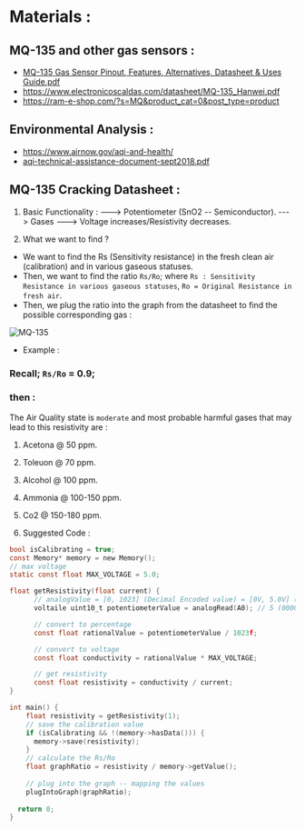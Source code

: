 # Materials : 

## MQ-135 and other gas sensors :
- [MQ-135 Gas Sensor Pinout, Features, Alternatives, Datasheet & Uses Guide.pdf](https://github.com/Air-Gas-Quality/Air-Gas-Quality/files/8318365/MQ-135.Gas.Sensor.Pinout.Features.Alternatives.Datasheet.Uses.Guide.pdf)
- https://www.electronicoscaldas.com/datasheet/MQ-135_Hanwei.pdf
- https://ram-e-shop.com/?s=MQ&product_cat=0&post_type=product

## Environmental Analysis : 
- https://www.airnow.gov/aqi-and-health/
- [aqi-technical-assistance-document-sept2018.pdf](https://github.com/Air-Gas-Quality/Air-Gas-Quality/files/8318367/aqi-technical-assistance-document-sept2018.pdf)

## MQ-135 Cracking Datasheet : 

1) Basic Functionality : 
---> Potentiometer (SnO2 -- Semiconductor). 
---> Gases ---> Voltage increases/Resistivity decreases.


2) What we want to find ? 
- We want to find the Rs (Sensitivity resistance) in the fresh clean air (calibration) and 
in various gaseous statuses.
- Then, we want to find the ratio `Rs/Ro`; where `Rs : Sensitivity Resistance in various gaseous statuses`, `Ro = Original Resistance in fresh air`.
- Then, we plug the ratio into the graph from the datasheet to find the possible corresponding gas : 

![MQ-135](https://user-images.githubusercontent.com/60224159/159438596-55ff8d4f-c548-4b93-8070-c7d9e8996670.png)

- Example : 
### Recall; `Rs/Ro` = 0.9;
### then : 
The Air Quality state is `moderate` and most probable harmful gases that may lead to this resistivity are : 
1) Acetona @ 50 ppm.
2) Toleuon @ 70 ppm.
3) Alcohol @ 100 ppm.
4) Ammonia @ 100-150 ppm.
5) Co2 @ 150-180 ppm.

3) Suggested Code : 
```c
bool isCalibrating = true;
const Memory* memory = new Memory();
// max voltage 
static const float MAX_VOLTAGE = 5.0;

float getResistivity(float current) {
      // analogValue = [0, 1023] (Decimal Encoded value) = [0V, 5.0V] (Real Voltage)
      voltaile uint10_t potentiometerValue = analogRead(A0); // 5 (0000000101)

      // convert to percentage 
      const float rationalValue = potentiometerValue / 1023f; 

      // convert to voltage 
      const float conductivity = rationalValue * MAX_VOLTAGE;  

      // get resistivity
      const float resistivity = conductivity / current;   
}

int main() {
    float resistivity = getResistivity(1);
    // save the calibration value
    if (isCalibrating && !(memory->hasData())) {
      memory->save(resistivity);
    }
    // calculate the Rs/Ro
    float graphRatio = resistivity / memory->getValue();
    
    // plug into the graph -- mapping the values
    plugIntoGraph(graphRatio);
    
  return 0;
}
```



